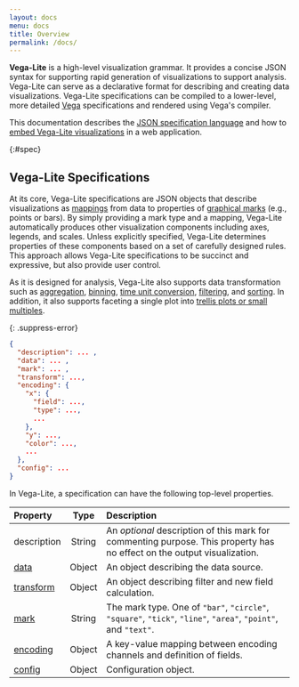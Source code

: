 ```yaml
---
layout: docs
menu: docs
title: Overview
permalink: /docs/
---
```


**Vega-Lite** is a high-level visualization grammar.  It provides a concise JSON syntax for supporting rapid generation of visualizations to support analysis.  Vega-Lite can serve as a declarative format for describing and creating data visualizations.  Vega-Lite specifications can be compiled to a lower-level, more detailed [Vega](http://vega.github.io/vega) specifications and rendered using Vega's compiler.

This documentation describes the [JSON specification language](#spec) and how to [embed Vega-Lite visualizations](#lib) in a web application.

{:#spec}
## Vega-Lite Specifications

At its core, Vega-Lite specifications are JSON objects that describe visualizations as [mappings](encoding.html) from data to properties of [graphical marks](mark.html) (e.g., points or bars).  By simply providing a mark type and a mapping, Vega-Lite automatically produces other visualization components including axes, legends, and scales. Unless explicitly specified, Vega-Lite determines properties of these components based on a set of carefully designed rules.  This approach allows Vega-Lite specifications to be succinct and expressive, but also provide user control.

As it is designed for analysis, Vega-Lite also supports data transformation such as [aggregation](aggregate.html), [binning](bin.html), [time unit conversion](timeunit.html), [filtering](transform.html), and [sorting](sort.html).  In addition, it also supports faceting a single plot into [trellis plots or small multiples](https://en.wikipedia.org/wiki/Small_multiple).

{: .suppress-error}
```json
{
  "description": ... ,
  "data": ... ,
  "mark": ... ,
  "transform": ...,
  "encoding": {
    "x": {
      "field": ...,
      "type": ...,
      ...
    },
    "y": ...,
    "color": ...,
    ...
  },
  "config": ...
}
```

In Vega-Lite, a specification can have the following top-level properties.

| Property             | Type          | Description    |
| :------------        |:-------------:| :------------- |
| description   | String     | An _optional_ description of this mark for commenting purpose. This property has no effect on the output visualization. |
| [data](data.html)    | Object        | An object describing the data source. |
| [transform](transform.html) | Object | An object describing filter and new field calculation. |
| [mark](mark.html)    | String        | The mark type.  One of `"bar"`, `"circle"`, `"square"`, `"tick"`, `"line"`, `"area"`, `"point"`, and `"text"`. |
| [encoding](encoding.html) | Object   | A key-value mapping between encoding channels and definition of fields. |
| [config](config.html)   | Object     | Configuration object. |

